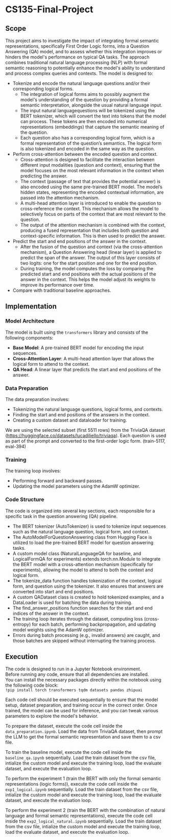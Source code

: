 # CS135-Final-Project

## Scope
This project aims to investigate the impact of integrating formal semantic representations, specifically First Order Logic forms, into a Question Answering (QA) model, and to assess whether this integration improves or hinders the model's performance on typical QA tasks. The approach combines traditional natural language processing (NLP) with formal semantic reasoning to potentially enhance the model's ability to understand and process complex queries and contexts. 
The model is designed to:
- Tokenize and encode the natural language questions and/or their corresponding logical forms.
  - The integration of logical forms aims to possibly augment the model's understanding of the question by providing a formal semantic interpretation, alongside the usual     natural language input.
  - The input natural languagequestions will be tokenized using the BERT tokenizer, which will convert the text into tokens that the model can process. These tokens are then encoded into numerical representations (embeddings) that capture the semantic meaning of the question.
  - Each question also has a corresponding logical form, which is a formal representation of the question’s semantics. The logical form is also tokenized and encoded in the same way as the question.
- Perform cross-attention between the encoded question and context.
  - Cross-attention is designed to facilitate the interaction between different input modalities (question and context), ensuring that the model focuses on the most relevant information in the context when predicting the answer.
  - The context (passage of text that provides the potential answer) is also encoded using the same pre-trained BERT model. The model’s hidden states, representing the encoded contextual information, are passed into the attention mechanism.
  - A multi-head attention layer is introduced to enable the question to cross-reference the context. This mechanism allows the model to selectively focus on parts of the context that are most relevant to the question.
  - The output of the attention mechanism is combined with the context, producing a fused representation that includes both question and context-specific information. This is then used to predict the answer.
- Predict the start and end positions of the answer in the context.
  - After the fusion of the question and context (via the cross-attention mechanism), a Question Answering head (linear layer) is applied to predict the span of the answer. The output of this layer consists of two logits: one for the start position and one for the end position.
  - During training, the model computes the loss by comparing the predicted start and end positions with the actual positions of the answer in the context. This helps the model adjust its weights to improve its performance over time.
- Compare with traditional baseline approaches.

## Implementation
### Model Architecture

The model is built using the `transformers` library and consists of the following components:
- **Base Model**: A pre-trained BERT model for encoding the input sequences.
- **Cross-Attention Layer**: A multi-head attention layer that allows the logical form to attend to the context.
- **QA Head**: A linear layer that predicts the start and end positions of the answer.

### Data Preparation

The data preparation involves:
- Tokenizing the natural language questions, logical forms, and contexts.
- Finding the start and end positions of the answers in the context.
- Creating a custom dataset and dataloader for training.

We are using the selected subset (first 5511 rows) from the TriviaQA dataset (https://huggingface.co/datasets/lucadiliello/triviaqa). Each question is used as part of the prompt and converted to the first-order logic form. (train-5117, eval-394)

### Training

The training loop involves:
- Performing forward and backward passes.
- Updating the model parameters using the AdamW optimizer.

### Code Structure

The code is organized into several key sections, each responsible for a specific task in the question answering (QA) pipeline.
- The BERT tokenizer (AutoTokenizer) is used to tokenize input sequences such as the natural language question, logical form, and context.
- The AutoModelForQuestionAnswering class from Hugging Face is utilized to load the pre-trained BERT model for question answering tasks.
- A custom model class (NaturalLanguageQA for baseline, and LogicalFormQA for experiments) extends torch.nn.Module to integrate the BERT model with a cross-attention mechanism (specifically for experiments), allowing the model to attend to both the context and logical form.
- The tokenize_data function handles tokenization of the context, logical form, and question using the tokenizer. It also ensures that answers are converted into start and end positions.
- A custom QADataset class is created to hold tokenized examples, and a DataLoader is used for batching the data during training.
- The find_answer_positions function searches for the start and end indices of the answer in the context.
- The training loop iterates through the dataset, computing loss (cross-entropy) for each batch, performing backpropagation, and updating model weights using the AdamW optimizer.
- Errors during batch processing (e.g., invalid answers) are caught, and those batches are skipped without interrupting the training process.

## Execution

The code is designed to run in a Jupyter Notebook environment.  
Before running any code, ensure that all dependencies are installed.  
You can install the necessary packages directly within the notebook using the following code block:  
```!pip install torch transformers tqdm datasets pandas zhipuai```

Each code cell should be executed sequentially to ensure that the model setup, dataset preparation, and training occur in the correct order. Once trained, the model can be used for inference, and you can tweak various parameters to explore the model's behavior.

To prepare the dataset, execute the code cell inside the `data_preparation.ipynb`. Load the data from TriviaQA dataset, then prompt the LLM to get the formal semantic representation and save them to a csv file.

To train the baseline model, execute the code cell inside the `baseline_qa.ipynb` sequentially. Load the train dataset from the csv file, intialize the custom model and execute the training loop, load the evaluate dataset, and execute the evaluation loop.

To perform the experiment 1 (train the BERT with only the formal semantic representations (logic forms)), execute the code cell inside the `exp1_logical.ipynb` sequentially. Load the train dataset from the csv file, intialize the custom model and execute the training loop, load the evaluate dataset, and execute the evaluation loop.

To perform the experiment 2 (train the BERT with the combination of natural language and formal semantic representations), execute the code cell inside the `exp2_logical_natural.ipynb` sequentially. Load the train dataset from the csv file, intialize the custom model and execute the training loop, load the evaluate dataset, and execute the evaluation loop.
